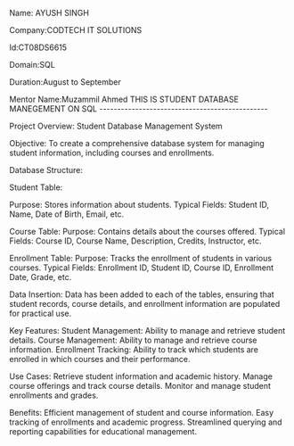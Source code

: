 Name: AYUSH SINGH

Company:CODTECH IT SOLUTIONS

Id:CT08DS6615

Domain:SQL

Duration:August to September

Mentor Name:Muzammil Ahmed
THIS IS STUDENT DATABASE MANEGEMENT ON SQL -----------------------------------------------

Project Overview: Student Database Management System

Objective: To create a comprehensive database system for managing student information, including courses and enrollments.

Database Structure:

Student Table:

Purpose: Stores information about students.
Typical Fields: Student ID, Name, Date of Birth, Email, etc.

Course Table:
Purpose: Contains details about the courses offered.
Typical Fields: Course ID, Course Name, Description, Credits, Instructor, etc.

Enrollment Table:
Purpose: Tracks the enrollment of students in various courses.
Typical Fields: Enrollment ID, Student ID, Course ID, Enrollment Date, Grade, etc.

Data Insertion:
Data has been added to each of the tables, ensuring that student records, course details, and enrollment information are populated for practical use.

Key Features:
Student Management: Ability to manage and retrieve student details.
Course Management: Ability to manage and retrieve course information.
Enrollment Tracking: Ability to track which students are enrolled in which courses and their performance.

Use Cases:
Retrieve student information and academic history.
Manage course offerings and track course details.
Monitor and manage student enrollments and grades.

Benefits:
Efficient management of student and course information.
Easy tracking of enrollments and academic progress.
Streamlined querying and reporting capabilities for educational management.



